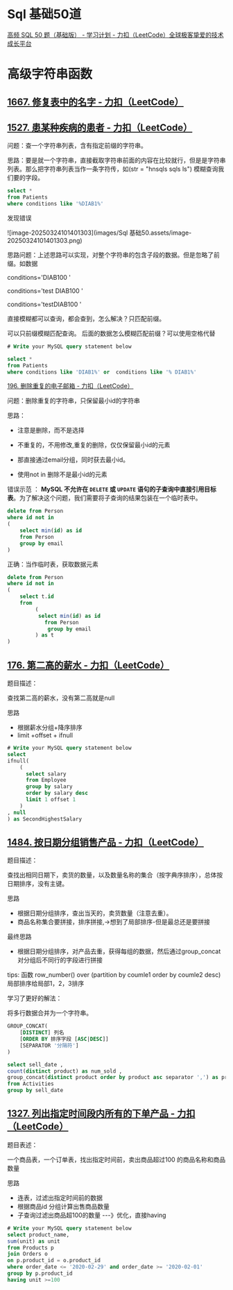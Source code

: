 # Sql 基础50道

[高频 SQL 50 题（基础版） - 学习计划 - 力扣（LeetCode）全球极客挚爱的技术成长平台](https://leetcode.cn/studyplan/sql-free-50/)

# 高级字符串函数 

## [1667. 修复表中的名字 - 力扣（LeetCode）](https://leetcode.cn/problems/fix-names-in-a-table/description/?envType=study-plan-v2&envId=sql-free-50)

## [1527. 患某种疾病的患者 - 力扣（LeetCode）](https://leetcode.cn/problems/patients-with-a-condition/description/?envType=study-plan-v2&envId=sql-free-50)

问题：查一个字符串列表，含有指定前缀的字符串。

思路：要是就一个字符串，直接截取字符串前面的内容在比较就行，但是是字符串列表。那么把字符串列表当作一条字符传，如(str = "hnsqls  sqls ls") 模糊查询我们要的字段。



```sql
select *
from Patients
where conditions like '%DIAB1%'
```

发现错误

![image-20250324101401303](images/Sql 基础50.assets/image-20250324101401303.png)

 思路问题：上述思路可以实现，对整个字符串的包含子段的数据。但是忽略了前缀。如数据

conditions='DIAB100 '

conditions='test DIAB100 '

conditions='testDIAB100 '

直接模糊都可以查询，都会查到，怎么解决？只匹配前缀。

可以只前缀模糊匹配查询。 后面的数据怎么模糊匹配前缀？可以使用空格代替 

```sql
# Write your MySQL query statement below

select *
from Patients
where conditions like 'DIAB1%' or  conditions like '% DIAB1%'
```



[196. 删除重复的电子邮箱 - 力扣（LeetCode）](https://leetcode.cn/problems/delete-duplicate-emails/?envType=study-plan-v2&envId=sql-free-50)

问题：删除重复的字符串，只保留最小id的字符串

思路：

* 注意是删除，而不是选择

* 不重复的，不用修改,重复的删除，仅仅保留最小id的元素
* 那直接通过email分组，同时获去最小id。
* 使用not in  删除不是最小id的元素

错误示范 ： **MySQL 不允许在 `DELETE` 或 `UPDATE` 语句的子查询中直接引用目标表**。为了解决这个问题，我们需要将子查询的结果包装在一个临时表中。

```sql
delete from Person
where id not in
(
    select min(id) as id
    from Person
    group by email
)

```

正确：当作临时表，获取数据元素

```sql
delete from Person
where id not in
(
    select t.id
    from 
         (
          select min(id) as id
            from Person
             group by email
         ) as t 
)
```



## [176. 第二高的薪水 - 力扣（LeetCode）](https://leetcode.cn/problems/second-highest-salary/?envType=study-plan-v2&envId=sql-free-50)

题目描述：

查找第二高的薪水，没有第二高就是null

思路

* 根据薪水分组+降序排序
* limit +offset + ifnull

```sql
# Write your MySQL query statement below
select 
ifnull(
    (
      select salary
      from Employee
      group by salary
      order by salary desc
      limit 1 offset 1
    )
, null
) as SecondHighestSalary
```

## [1484. 按日期分组销售产品 - 力扣（LeetCode）](https://leetcode.cn/problems/group-sold-products-by-the-date/description/?envType=study-plan-v2&envId=sql-free-50)

题目描述：

查找出相同日期下，卖货的数量，以及数量名称的集合（按字典序排序），总体按日期排序，没有主键。

思路

* 根据日期分组排序，查出当天的，卖货数量（注意去重）。
* 商品名称集合要拼接，排序拼接,->想到了局部排序-但是最总还是要拼接

最终思路

* 根据日期分组排序，对产品去重，获得每组的数据，然后通过group_concat 对分组后不同行的字段进行拼接



tips: 函数 row_number() over (partition by coumle1 order by coumle2 desc) 局部排序给局部1，2，3排序

学习了更好的解法： 

将多行数据合并为一个字符串。

```sql
GROUP_CONCAT(
    [DISTINCT] 列名 
    [ORDER BY 排序字段 [ASC|DESC]]
    [SEPARATOR '分隔符']
)
```

```sql
select sell_date ,
count(distinct product) as num_sold ,
group_concat(distinct product order by product asc separator ',') as products
from Activities
group by sell_date

```



## [1327. 列出指定时间段内所有的下单产品 - 力扣（LeetCode）](https://leetcode.cn/problems/list-the-products-ordered-in-a-period/description/?envType=study-plan-v2&envId=sql-free-50)

题目表述：

一个商品表，一个订单表，找出指定时间前，卖出商品超过100 的商品名称和商品数量

思路

* 连表，过滤出指定时间前的数据
* 根据商品id 分组计算出售商品数量
* 子查询过滤出商品超100的数量 ---》优化，直接having

```sql
# Write your MySQL query statement below
select product_name,
sum(unit) as unit
from Products p
join Orders o
on p.product_id = o.product_id
where order_date <= '2020-02-29' and order_date >= '2020-02-01'
group by p.product_id
having unit >=100
```

